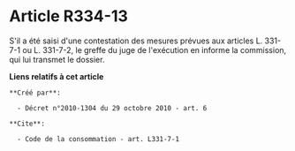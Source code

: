 # Article R334-13

S'il a été saisi d'une contestation des mesures prévues aux articles L. 331-7-1 ou L. 331-7-2, le greffe du juge de
l'exécution en informe la commission, qui lui transmet le dossier.

**Liens relatifs à cet article**

	**Créé par**:

	  - Décret n°2010-1304 du 29 octobre 2010 - art. 6

	**Cite**:

	  - Code de la consommation - art. L331-7-1
